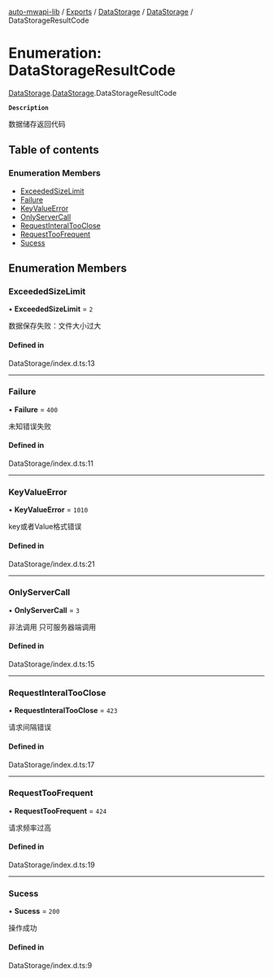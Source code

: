 [auto-mwapi-lib](../README.md) / [Exports](../modules.md) / [DataStorage](../modules/DataStorage.md) / [DataStorage](../modules/DataStorage.DataStorage.md) / DataStorageResultCode

# Enumeration: DataStorageResultCode

[DataStorage](../modules/DataStorage.md).[DataStorage](../modules/DataStorage.DataStorage.md).DataStorageResultCode

**`Description`**

数据储存返回代码

## Table of contents

### Enumeration Members

- [ExceededSizeLimit](DataStorage.DataStorage.DataStorageResultCode.md#exceededsizelimit)
- [Failure](DataStorage.DataStorage.DataStorageResultCode.md#failure)
- [KeyValueError](DataStorage.DataStorage.DataStorageResultCode.md#keyvalueerror)
- [OnlyServerCall](DataStorage.DataStorage.DataStorageResultCode.md#onlyservercall)
- [RequestInteralTooClose](DataStorage.DataStorage.DataStorageResultCode.md#requestinteraltooclose)
- [RequestTooFrequent](DataStorage.DataStorage.DataStorageResultCode.md#requesttoofrequent)
- [Sucess](DataStorage.DataStorage.DataStorageResultCode.md#sucess)

## Enumeration Members

### ExceededSizeLimit

• **ExceededSizeLimit** = ``2``

数据保存失败：文件大小过大

#### Defined in

DataStorage/index.d.ts:13

___

### Failure

• **Failure** = ``400``

未知错误失败

#### Defined in

DataStorage/index.d.ts:11

___

### KeyValueError

• **KeyValueError** = ``1010``

key或者Value格式错误

#### Defined in

DataStorage/index.d.ts:21

___

### OnlyServerCall

• **OnlyServerCall** = ``3``

非法调用 只可服务器端调用

#### Defined in

DataStorage/index.d.ts:15

___

### RequestInteralTooClose

• **RequestInteralTooClose** = ``423``

请求间隔错误

#### Defined in

DataStorage/index.d.ts:17

___

### RequestTooFrequent

• **RequestTooFrequent** = ``424``

请求频率过高

#### Defined in

DataStorage/index.d.ts:19

___

### Sucess

• **Sucess** = ``200``

操作成功

#### Defined in

DataStorage/index.d.ts:9
